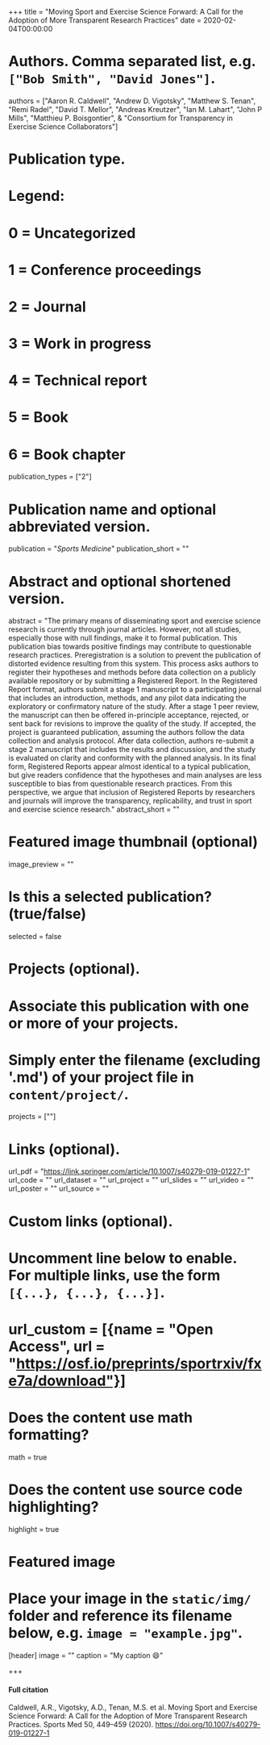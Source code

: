 +++
title = "Moving Sport and Exercise Science Forward: A Call for the Adoption of More Transparent Research Practices"
date = 2020-02-04T00:00:00

# Authors. Comma separated list, e.g. `["Bob Smith", "David Jones"]`.
authors = ["Aaron R. Caldwell", "Andrew D. Vigotsky", "Matthew S. Tenan", "Remi Radel", "David T. Mellor", "Andreas Kreutzer", "Ian M. Lahart", "John P Mills", "Matthieu P. Boisgontier", & "Consortium for Transparency in Exercise Science Collaborators"]

# Publication type.
# Legend:
# 0 = Uncategorized
# 1 = Conference proceedings
# 2 = Journal
# 3 = Work in progress
# 4 = Technical report
# 5 = Book
# 6 = Book chapter
publication_types = ["2"]

# Publication name and optional abbreviated version.
publication = "*Sports Medicine*"
publication_short = ""

# Abstract and optional shortened version.
abstract = "The primary means of disseminating sport and exercise science research is currently through journal articles. However, not all studies, especially those with null findings, make it to formal publication. This publication bias towards positive findings may contribute to questionable research practices. Preregistration is a solution to prevent the publication of distorted evidence resulting from this system. This process asks authors to register their hypotheses and methods before data collection on a publicly available repository or by submitting a Registered Report. In the Registered Report format, authors submit a stage 1 manuscript to a participating journal that includes an introduction, methods, and any pilot data indicating the exploratory or confirmatory nature of the study. After a stage 1 peer review, the manuscript can then be offered in-principle acceptance, rejected, or sent back for revisions to improve the quality of the study. If accepted, the project is guaranteed publication, assuming the authors follow the data collection and analysis protocol. After data collection, authors re-submit a stage 2 manuscript that includes the results and discussion, and the study is evaluated on clarity and conformity with the planned analysis. In its final form, Registered Reports appear almost identical to a typical publication, but give readers confidence that the hypotheses and main analyses are less susceptible to bias from questionable research practices. From this perspective, we argue that inclusion of Registered Reports by researchers and journals will improve the transparency, replicability, and trust in sport and exercise science research."
abstract_short = ""

# Featured image thumbnail (optional)
image_preview = ""

# Is this a selected publication? (true/false)
selected = false

# Projects (optional).
#   Associate this publication with one or more of your projects.
#   Simply enter the filename (excluding '.md') of your project file in `content/project/`.
   projects = [""]

# Links (optional).
url_pdf = "https://link.springer.com/article/10.1007/s40279-019-01227-1"
url_code = ""
url_dataset = ""
url_project = ""
url_slides = ""
url_video = ""
url_poster = ""
url_source = ""

# Custom links (optional).
#   Uncomment line below to enable. For multiple links, use the form `[{...}, {...}, {...}]`.
#   url_custom = [{name = "Open Access", url = "https://osf.io/preprints/sportrxiv/fxe7a/download"}]

# Does the content use math formatting?
math = true

# Does the content use source code highlighting?
highlight = true

# Featured image
# Place your image in the `static/img/` folder and reference its filename below, e.g. `image = "example.jpg"`.
[header]
image = ""
caption = "My caption :smile:"

+++

#### Full citation
Caldwell, A.R., Vigotsky, A.D., Tenan, M.S. et al. Moving Sport and Exercise Science Forward: A Call for the Adoption of More Transparent Research Practices. Sports Med 50, 449–459 (2020). https://doi.org/10.1007/s40279-019-01227-1
